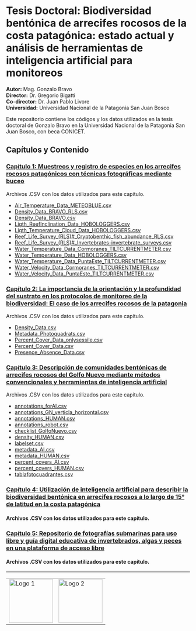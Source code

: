 # Tesis Doctoral: Biodiversidad bentónica de arrecifes rocosos de la costa patagónica: estado actual y análisis de herramientas de inteligencia artificial para monitoreos

**Autor:** Mag. Gonzalo Bravo  
**Director:** Dr. Gregorio Bigatti  
**Co-director:** Dr. Juan Pablo Livore  
**Universidad:** Universidad Nacional de la Patagonia San Juan Bosco

Este repositorio contiene los códigos y los datos utilizados en la tesis doctoral de Gonzalo Bravo en la Universidad Nacional de la Patagonia San Juan Bosco, con beca CONICET.

## Capítulos y Contenido

### [Capítulo 1: Muestreos y registro de especies en los arrecifes rocosos patagónicos con técnicas fotográficas mediante buceo](https://github.com/gonzalobravoargentina/Tesis-Doctoral_Bravo/tree/main/CAPITULO%201)
Archivos .CSV con los datos utilizados para este capítulo.
- [Air_Temperature_Data_METEOBLUE.csv](https://github.com/gonzalobravoargentina/Tesis-Doctoral_Bravo/tree/main/CAPITULO%201/Data/Air_Temperature_Data_METEOBLUE.csv)
- [Density_Data_BRAVO_RLS.csv](https://github.com/gonzalobravoargentina/Tesis-Doctoral_Bravo/tree/main/CAPITULO%201/Data/Density_Data_BRAVO_RLS.csv)
- [Density_Data_BRAVO.csv](https://github.com/gonzalobravoargentina/Tesis-Doctoral_Bravo/tree/main/CAPITULO%201/Data/Density_Data_BRAVO.csv)
- [Ligth_ReefInclination_Data_HOBOLOGGERS.csv](https://github.com/gonzalobravoargentina/Tesis-Doctoral_Bravo/tree/main/CAPITULO%201/Data/Ligth_ReefInclination_Data_HOBOLOGGERS.csv)
- [Ligth_Temperature_Cloud_Data_HOBOLOGGERS.csv](https://github.com/gonzalobravoargentina/Tesis-Doctoral_Bravo/tree/main/CAPITULO%201/Data/Ligth_Temperature_Cloud_Data_HOBOLOGGERS.csv)
- [Reef_Life_Survey_(RLS)#_Cryptobenthic_fish_abundance_RLS.csv](https://github.com/gonzalobravoargentina/Tesis-Doctoral_Bravo/tree/main/CAPITULO%201/Data/Reef_Life_Survey_(RLS)#_Cryptobenthic_fish_abundance_RLS.csv)
- [Reef_Life_Survey_(RLS)#_Invertebrates-invertebrate_surveys.csv](https://github.com/gonzalobravoargentina/Tesis-Doctoral_Bravo/tree/main/CAPITULO%201/Data/Reef_Life_Survey_(RLS)#_Invertebrates-invertebrate_surveys.csv)
- [Water_Temperature_Data_Cormoranes_TILTCURRENTMETER.csv](https://github.com/gonzalobravoargentina/Tesis-Doctoral_Bravo/tree/main/CAPITULO%201/Data/Water_Temperature_Data_Cormoranes_TILTCURRENTMETER.csv)
- [Water_Temperature_Data_HOBOLOGGERS.csv](https://github.com/gonzalobravoargentina/Tesis-Doctoral_Bravo/tree/main/CAPITULO%201/Data/Water_Temperature_Data_HOBOLOGGERS.csv)
- [Water_Temperature_Data_PuntaEste_TILTCURRENTMETER.csv](https://github.com/gonzalobravoargentina/Tesis-Doctoral_Bravo/tree/main/CAPITULO%201/Data/Water_Temperature_Data_PuntaEste_TILTCURRENTMETER.csv)
- [Water_Velocity_Data_Cormoranes_TILTCURRENTMETER.csv](https://github.com/gonzalobravoargentina/Tesis-Doctoral_Bravo/tree/main/CAPITULO%201/Data/Water_Velocity_Data_Cormoranes_TILTCURRENTMETER.csv)
- [Water_Velocity_Data_PuntaEste_TILTCURRENTMETER.csv](https://github.com/gonzalobravoargentina/Tesis-Doctoral_Bravo/tree/main/CAPITULO%201/Data/Water_Velocity_Data_PuntaEste_TILTCURRENTMETER.csv)

### [Capítulo 2: La importancia de la orientación y la profundidad del sustrato en los protocolos de monitoreo de la biodiversidad: El caso de los arrecifes rocosos de la patagonia](https://github.com/gonzalobravoargentina/Tesis-Doctoral_Bravo/tree/main/CAPITULO%202)
Archivos .CSV con los datos utilizados para este capítulo.
- [Density_Data.csv](https://github.com/gonzalobravoargentina/Tesis-Doctoral_Bravo/tree/main/CAPITULO%202/Data/Density_Data.csv)
- [Metadata_Photoquadrats.csv](https://github.com/gonzalobravoargentina/Tesis-Doctoral_Bravo/tree/main/CAPITULO%202/Data/Metadata_Photoquadrats.csv)
- [Percent_Cover_Data_onlysessile.csv](https://github.com/gonzalobravoargentina/Tesis-Doctoral_Bravo/tree/main/CAPITULO%202/Data/Percent_Cover_Data_onlysessile.csv)
- [Percent_Cover_Data.csv](https://github.com/gonzalobravoargentina/Tesis-Doctoral_Bravo/tree/main/CAPITULO%202/Data/Percent_Cover_Data.csv)
- [Presence_Absence_Data.csv](https://github.com/gonzalobravoargentina/Tesis-Doctoral_Bravo/tree/main/CAPITULO%202/Data/Presence_Absence_Data.csv)


### [Capítulo 3: Descripción de comunidades bentónicas de arrecifes rocosos del Golfo Nuevo mediante métodos convencionales y herramientas de inteligencia artificial](https://github.com/gonzalobravoargentina/Tesis-Doctoral_Bravo/tree/main/CAPITULO%203)
Archivos .CSV con los datos utilizados para este capítulo.
- [annotations_forAI.csv](https://github.com/gonzalobravoargentina/Tesis-Doctoral_Bravo/blob/main/CAPITULO%203/Data/annotations_forAI.csv)
- [annotations_GN_verticla_horizontal.csv](https://github.com/gonzalobravoargentina/Tesis-Doctoral_Bravo/blob/main/CAPITULO%203/Data/annotations_GN_verticla_horizontal.csv)
- [annotations_HUMAN.csv](https://github.com/gonzalobravoargentina/Tesis-Doctoral_Bravo/blob/main/CAPITULO%203/Data/annotations_HUMAN.csv)
- [annotations_robot.csv](https://github.com/gonzalobravoargentina/Tesis-Doctoral_Bravo/blob/main/CAPITULO%203/Data/annotations_robot.csv)
- [checklist_GolfoNuevo.csv](https://github.com/gonzalobravoargentina/Tesis-Doctoral_Bravo/blob/main/CAPITULO%203/Data/checklist_GolfoNuevo.csv)
- [density_HUMAN.csv](https://github.com/gonzalobravoargentina/Tesis-Doctoral_Bravo/blob/main/CAPITULO%203/Data/density_HUMAN.csv)
- [labelset.csv](https://github.com/gonzalobravoargentina/Tesis-Doctoral_Bravo/blob/main/CAPITULO%203/Data/labelset.csv)
- [metadata_AI.csv](https://github.com/gonzalobravoargentina/Tesis-Doctoral_Bravo/blob/main/CAPITULO%203/Data/metadata_AI.csv)
- [metadata_HUMAN.csv](https://github.com/gonzalobravoargentina/Tesis-Doctoral_Bravo/blob/main/CAPITULO%203/Data/metadata_HUMAN.csv)
- [percent_covers_AI.csv](https://github.com/gonzalobravoargentina/Tesis-Doctoral_Bravo/blob/main/CAPITULO%203/Data/percent_covers_AI.csv)
- [percent_covers_HUMAN.csv](https://github.com/gonzalobravoargentina/Tesis-Doctoral_Bravo/blob/main/CAPITULO%203/Data/percent_covers_HUMAN.csv)
- [tablafotocuadrantes.csv](https://github.com/gonzalobravoargentina/Tesis-Doctoral_Bravo/blob/main/CAPITULO%203/Data/tablafotocuadrantes.csv)

### [Capítulo 4: Utilización de inteligencia artificial para describir la biodiversidad bentónica en arrecifes rocosos a lo largo de 15° de latitud en la costa patagónica](https://github.com/gonzalobravoargentina/Tesis-Doctoral_Bravo/tree/main/CAPITULO%204)
#### Archivos .CSV con los datos utilizados para este capítulo.

### [Capítulo 5: Repositorio de fotografías submarinas para uso libre y guía digital educativa de invertebrados, algas y peces en una plataforma de acceso libre](https://github.com/gonzalobravoargentina/Tesis-Doctoral_Bravo/tree/main/CAPITULO%205)
#### Archivos .CSV con los datos utilizados para este capítulo. 


<hr>

<table>
  <tr>
    <td><a href="https://ibiomar.conicet.gov.ar/"><img src="https://ibiomar.conicet.gov.ar/wp-content/uploads/sites/44/2018/02/Sin-t%C3%ADtulo-1.png" alt="Logo 1" width="120"></a></td>
    <td><a href="https://www.unp.edu.ar/"><img src="https://upload.wikimedia.org/wikipedia/commons/e/eb/Unipat.png" alt="Logo 2" width="120"></a></td>
  </tr>
</table>


